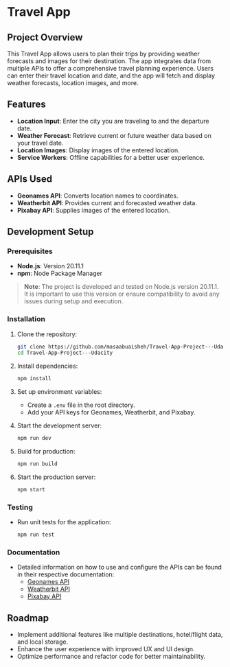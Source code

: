 # Travel App

## Project Overview

This Travel App allows users to plan their trips by providing weather forecasts and images for their destination. The app integrates data from multiple APIs to offer a comprehensive travel planning experience. Users can enter their travel location and date, and the app will fetch and display weather forecasts, location images, and more.

## Features

- **Location Input**: Enter the city you are traveling to and the departure date.
- **Weather Forecast**: Retrieve current or future weather data based on your travel date.
- **Location Images**: Display images of the entered location.
- **Service Workers**: Offline capabilities for a better user experience.

## APIs Used

- **Geonames API**: Converts location names to coordinates.
- **Weatherbit API**: Provides current and forecasted weather data.
- **Pixabay API**: Supplies images of the entered location.

## Development Setup

### Prerequisites

- **Node.js**: Version 20.11.1
- **npm**: Node Package Manager

> **Note**: The project is developed and tested on Node.js version 20.11.1. It is important to use this version or ensure compatibility to avoid any issues during setup and execution.

### Installation

1. Clone the repository:
    ```bash
    git clone https://github.com/masaabuaisheh/Travel-App-Project---Udacity.git
    cd Travel-App-Project---Udacity
    ```

2. Install dependencies:
    ```bash
    npm install
    ```

3. Set up environment variables:
    - Create a `.env` file in the root directory.
    - Add your API keys for Geonames, Weatherbit, and Pixabay.

4. Start the development server:
    ```bash
    npm run dev
    ```

5. Build for production:
    ```bash
    npm run build
    ```

6. Start the production server:
    ```bash
    npm start
    ```

### Testing

- Run unit tests for the application:
    ```bash
    npm run test
    ```

### Documentation

- Detailed information on how to use and configure the APIs can be found in their respective documentation:
  - [Geonames API](http://www.geonames.org/)
  - [Weatherbit API](https://www.weatherbit.io/)
  - [Pixabay API](https://pixabay.com/api/)

## Roadmap

- Implement additional features like multiple destinations, hotel/flight data, and local storage.
- Enhance the user experience with improved UX and UI design.
- Optimize performance and refactor code for better maintainability.
